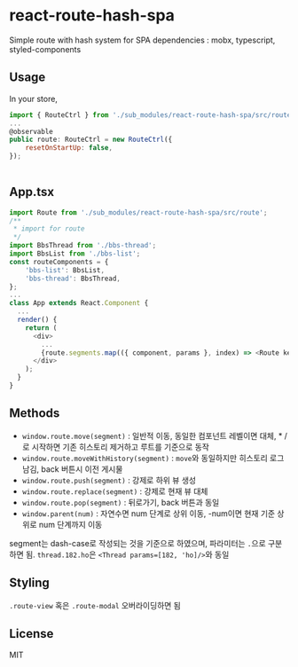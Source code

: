 # react-route-hash-spa

Simple route with hash system for SPA
dependencies : mobx, typescript, styled-components

## Usage

In your store,
```js
import { RouteCtrl } from './sub_modules/react-route-hash-spa/src/route';
...
@observable
public route: RouteCtrl = new RouteCtrl({
	resetOnStartUp: false,
});
  
```

## App.tsx
```js
import Route from './sub_modules/react-route-hash-spa/src/route';
/**
 * import for route
 */
import BbsThread from './bbs-thread';
import BbsList from './bbs-list';
const routeComponents = {
	'bbs-list': BbsList,
	'bbs-thread': BbsThread,
};
...
class App extends React.Component {
  ...
  render() {
    return (
      <div>
        ...
        {route.segments.map(({ component, params }, index) => <Route key={index} comp={routeComponents[component]} params={params} />)}
      </div>
    );
  }
}
```

## Methods

- `window.route.move(segment)` : 일반적 이동, 동일한 컴포넌트 레벨이면 대체, * /로 시작하면 기존 히스토리 제거하고 루트를 기준으로 동작
- `window.route.moveWithHistory(segment)` : `move`와 동일하지만 히스토리 로그 남김, back 버튼시 이전 게시물
- `window.route.push(segment)` : 강제로 하위 뷰 생성
- `window.route.replace(segment)` : 강제로 현재 뷰 대체
- `window.route.pop(segment)` : 뒤로가기, back 버튼과 동일
- `window.parent(num)` : 자연수면 num 단계로 상위 이동, -num이면 현재 기준 상위로 num 단계까지 이동

segment는 dash-case로 작성되는 것을 기준으로 하였으며, 파라미터는 `.`으로 구분하면 됨. `thread.182.ho`은 `<Thread params=[182, 'ho]/>`와 동일

## Styling

`.route-view` 혹은 `.route-modal` 오버라이딩하면 됨

## License

MIT

